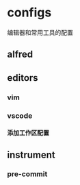 # configs
 编辑器和常用工具的配置
## alfred

## editors

### vim

### vscode
#### 添加工作区配置

## instrument

### pre-commit
